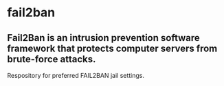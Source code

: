 # fail2ban
## Fail2Ban is an intrusion prevention software framework that protects computer servers from brute-force attacks.
Respository for preferred FAIL2BAN jail settings.
